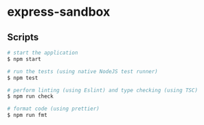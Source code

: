 
# express-sandbox

## Scripts

```bash
# start the application
$ npm start

# run the tests (using native NodeJS test runner)
$ npm test

# perform linting (using Eslint) and type checking (using TSC)
$ npm run check

# format code (using prettier)
$ npm run fmt
```

